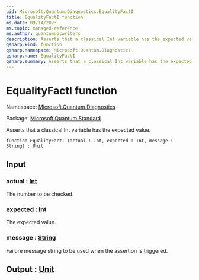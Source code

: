 ```yaml
---
uid: Microsoft.Quantum.Diagnostics.EqualityFactI
title: EqualityFactI function
ms.date: 09/14/2023
ms.topic: managed-reference
ms.author: quantumdocwriters
description: Asserts that a classical Int variable has the expected value.
qsharp.kind: function
qsharp.namespace: Microsoft.Quantum.Diagnostics
qsharp.name: EqualityFactI
qsharp.summary: Asserts that a classical Int variable has the expected value.
---
```


# EqualityFactI function

Namespace: [Microsoft.Quantum.Diagnostics](xref:Microsoft.Quantum.Diagnostics)

Package: [Microsoft.Quantum.Standard](https://nuget.org/packages/Microsoft.Quantum.Standard)


Asserts that a classical Int variable has the expected value.

```qsharp
function EqualityFactI (actual : Int, expected : Int, message : String) : Unit
```


## Input

### actual : [Int](xref:microsoft.quantum.qsharp.valueliterals#int-literals)

The number to be checked.


### expected : [Int](xref:microsoft.quantum.qsharp.valueliterals#int-literals)

The expected value.


### message : [String](xref:microsoft.quantum.qsharp.valueliterals#string-literals)

Failure message string to be used when the assertion is triggered.



## Output : [Unit](xref:microsoft.quantum.qsharp.valueliterals#unit-literal)

